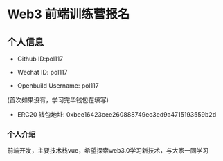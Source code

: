 # Web3 前端训练营报名

## 个人信息

* Github ID:pol117

* Wechat ID: pol117

* Openbuild Username: pol117

(首次如果没有，学习完毕钱包在填写)

* ERC20 钱包地址: 0xbee16423cee260888749ec3ed9a4715193559b2d

### 个人介绍
前端开发，主要技术栈vue，希望探索web3.0学习新技术，与大家一同学习


